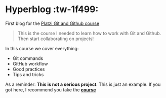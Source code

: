 # Hyperblog :tw-1f499:
First blog for the [Platzi Git and Github course](http://platzi.com/cursos/git-github/ "Platzi Git and Github course")

> This is the course I needed to learn how to work with Git and Github. Then start collaborating on projects!

In this course we cover everything:
* Git commands
* GitHub workflow
* Good practices
* Tips and tricks

As a reminder: **This is not a serious project**. This is just an example. If you got here,  I recommend you take the [**course**](http://platzi.com/cursos/git-github/ "Platzi Git and Github course")